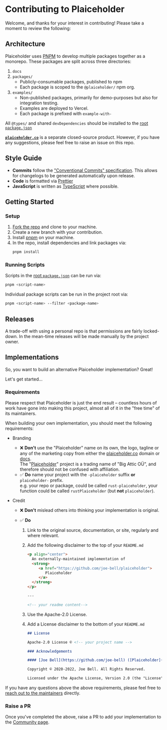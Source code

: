 # Contributing to Plaiceholder

Welcome, and thanks for your interest in contributing! Please take a moment to review the following:

## Architecture

Plaiceholder uses [PNPM](http://pnpm.io) to develop multiple packages together as a monorepo. These packages are split across three directories:

1. `docs`
2. `packages/`
   - Publicly-consumable packages, published to npm
   - Each package is scoped to the `@plaiceholder/` npm org.
3. `examples/`
   - Non-published packages, primarily for demo-purposes but also for integration testing.
   - Examples are deployed to Vercel.
   - Each package is prefixed with `example-with-`

All `@types/` and shared `devDependencies` should be installed to the [root `package.json`][root:package]

[**`plaiceholder.co`**](https://plaiceholder.co/) is a separate closed-source product. However, if you have any suggestions, please feel free to raise an issue on this repo.

## Style Guide

- **Commits** follow the ["Conventional Commits" specification](https://www.conventionalcommits.org/en/v1.0.0/). This allows for changelogs to be generated automatically upon release.
- **Code** is formatted via [Prettier](https://prettier.io/)
- **JavaScript** is written as [TypeScript](https://www.typescriptlang.org/) where possible.

## Getting Started

### Setup

1. [Fork the repo](https://docs.github.com/en/github/getting-started-with-github/fork-a-repo) and clone to your machine.
2. Create a new branch with your contribution.
3. Install [pnpm](http://pnpm.io) on your machine.
4. In the repo, install dependencies and link packages via:
   ```sh
   pnpm install
   ```

### Running Scripts

Scripts in the [root `package.json`][root:package] can be run via:

```sh
pnpm <script-name>
```

Individual package scripts can be run in the project root via:

```sh
pnpm <script-name> --filter <package-name>
```

[root:package]: https://github.com/joe-bell/plaiceholder/blob/main/package.json

## Releases

A trade-off with using a personal repo is that permissions are fairly locked-down. In the mean-time releases will be made manually by the project owner.

## Implementations

So, you want to build an alternative Plaiceholder implementation? Great!

Let's get started…

### Requirements

Please respect that Plaiceholder is just the end result – countless hours of work have gone into making this project, almost all of it in the "free time" of its maintainers.

When building your own implementation, you should meet the following requirements:

- Branding
  - ❌ **Don't** use the "Plaiceholder" name on its own, the logo, tagline or any of the marketing copy from either the [plaiceholder.co](https://plaiceholder.co) domain or [docs](https://plaiceholder.co/docs).  
    The "[Plaiceholder](https://plaiceholder.co)" project is a trading name of "Big Attic OÜ", and therefore should not be confused with affiliation.
  - ✅ **Do** name your project with the `-plaiceholder` suffix **or** `plaiceholder-` prefix.  
    e.g. your repo or package, could be called `rust-plaiceholder`, your function could be called `rustPlaiceholder` (but **not** `plaiceholder`).
- Credit

  - ❌ **Don't** mislead others into thinking your implementation is original.
  - ✅ **Do**

    1. Link to the original source, documentation, or site, regularly and where relevant.
    2. Add the following disclaimer to the top of your `README.md`

       ```md
       <p align="center">
         An externally-maintained implementation of 
         <strong>
            <a href="https://github.com/joe-bell/plaiceholder">
               Plaiceholder
            </a>
         </strong>
       </p>

       ---

       <!-- your readme content-->
       ```

    3. Use the Apache-2.0 License.
    4. Add a License disclaimer to the bottom of your `README.md`

       ```md
       ## License

       Apache-2.0 License © <!-- your project name -->

       ### Acknowledgements

       #### [Joe Bell](https://github.com/joe-bell) ([Plaiceholder](https://github.com/joe-bell/plaiceholder))

       Copyright © 2020-2022, Joe Bell. All Rights Reserved.

       Licensed under the Apache License, Version 2.0 (the "License").
       ```

If you have any questions above the above requirements, please feel free to [reach out to the maintainers](https://twitter.com/joebell_) directly.

### Raise a PR

Once you've completed the above, raise a PR to add your implementation to the [Community page](https://plaiceholder.co/docs/community).
